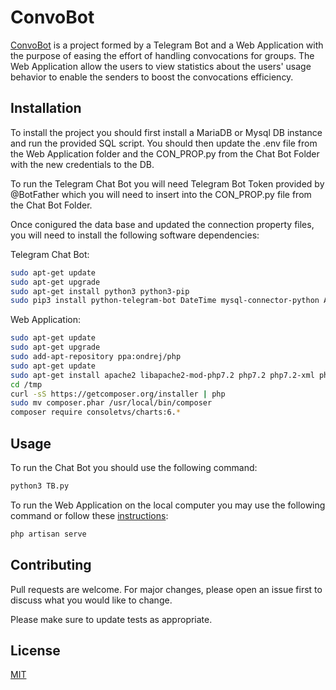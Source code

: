 # ConvoBot

[ConvoBot](https://github.com/Lorenzohidalgo/ConvoBot) is a project formed by a Telegram Bot and a Web Application with the purpose of easing the effort of handling convocations for groups. The Web Application allow the users to view statistics about the users' usage behavior to enable the senders to boost the convocations efficiency. 


## Installation

To install the project you should first install a MariaDB or Mysql DB instance and run the provided SQL script. You should then update the .env file from the Web Application folder and the CON_PROP.py from the Chat Bot Folder with the new credentials to the DB.

To run the Telegram Chat Bot you will need Telegram Bot Token provided by @BotFather which you will need to insert into the CON_PROP.py file from the Chat Bot Folder.

Once conigured the data base and updated the connection property files, you will need to install the following software dependencies:

Telegram Chat Bot:
```bash
sudo apt-get update
sudo apt-get upgrade
sudo apt-get install python3 python3-pip
sudo pip3 install python-telegram-bot DateTime mysql-connector-python AST python-dateutil
```

Web Application:
```bash
sudo apt-get update 
sudo apt-get upgrade
sudo add-apt-repository ppa:ondrej/php
sudo apt-get update
sudo apt-get install apache2 libapache2-mod-php7.2 php7.2 php7.2-xml php7.2-gd php7.2-opcache php7.2-mbstring
cd /tmp
curl -sS https://getcomposer.org/installer | php
sudo mv composer.phar /usr/local/bin/composer
composer require consoletvs/charts:6.*
```

## Usage

To run the Chat Bot you should use the following command:

```bash
python3 TB.py
```

To run the Web Application on the local computer you may use the following command or follow these [instructions](https://medium.com/@abedxh/deploy-laravel-5-4-project-in-ubuntu-16-04-apache-based-server-538d4620bb97):

```bash
php artisan serve
```

## Contributing
Pull requests are welcome. For major changes, please open an issue first to discuss what you would like to change.

Please make sure to update tests as appropriate.

## License
[MIT](https://choosealicense.com/licenses/mit/)
